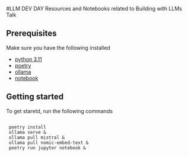#LLM DEV DAY
Resources and Notebooks related to Building with LLMs Talk

## Prerequisites
Make sure you have the following installed
* [python 3.11](https://www.python.org/downloads/)
* [poetry](https://pypi.org/project/poetry/)
* [ollama](https://github.com/ollama/ollama)
* [notebook](https://pypi.org/project/notebook/)

## Getting started 

To get staretd, run the following commands

```

 poetry install
 ollama serve &
 ollama pull mistral &
 ollama pull nomic-embed-text &
 poetry run jupyter notebook &

```
